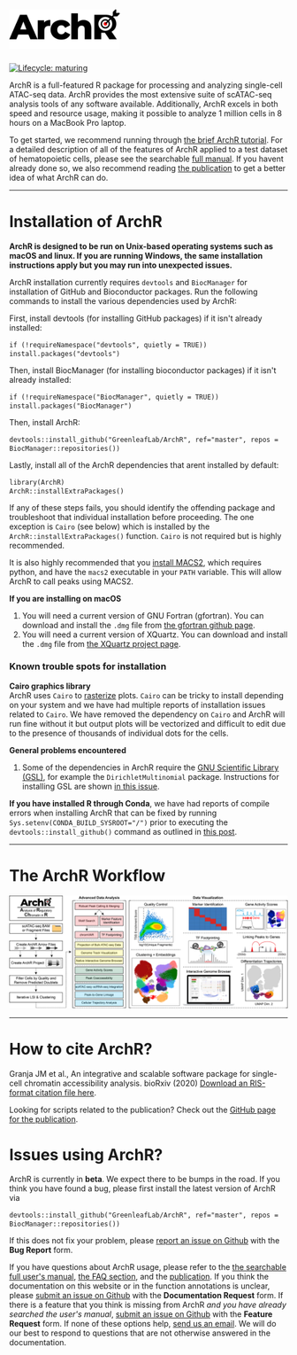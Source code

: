 # <img src="man/figures/ArchR_Logo_Integrated.png" alt="" width="200" >

[![Lifecycle: maturing](https://img.shields.io/badge/lifecycle-maturing-blue.svg)](https://www.tidyverse.org/lifecycle/#maturing)

ArchR is a full-featured R package for processing and analyzing single-cell ATAC-seq data. ArchR provides the most extensive suite of scATAC-seq analysis tools of any software available. Additionally, ArchR excels in both speed and resource usage, making it possible to analyze 1 million cells in 8 hours on a MacBook Pro laptop.

To get started, we recommend running through [the brief ArchR tutorial](articles/Articles/tutorial.html). For a detailed description of all of the features of ArchR applied to a test dataset of hematopoietic cells, please see the searchable [full manual](bookdown/index.html). If you havent already done so, we also recommend reading [the publication](https://www.biorxiv.org/content/10.1101/2020.04.28.066498v1) to get a better idea of what ArchR can do.

<hr>

# Installation of ArchR

__ArchR is designed to be run on Unix-based operating systems such as macOS and linux. If you are running Windows, the same installation instructions apply but you may run into unexpected issues.__

ArchR installation currently requires `devtools` and `BiocManager` for installation of GitHub and Bioconductor packages. Run the following commands to install the various dependencies used by ArchR:

First, install devtools (for installing GitHub packages) if it isn't already installed:
```
if (!requireNamespace("devtools", quietly = TRUE)) install.packages("devtools")
```

Then, install BiocManager (for installing bioconductor packages) if it isn't already installed:
```
if (!requireNamespace("BiocManager", quietly = TRUE)) install.packages("BiocManager")
```

Then, install ArchR:
```
devtools::install_github("GreenleafLab/ArchR", ref="master", repos = BiocManager::repositories())
```

Lastly, install all of the ArchR dependencies that arent installed by default:
```
library(ArchR)
ArchR::installExtraPackages()
```

If any of these steps fails, you should identify the offending package and troubleshoot that individual installation before proceeding. The one exception is `Cairo` (see below) which is installed by the `ArchR::installExtraPackages()` function. `Cairo` is not required but is highly recommended.

It is also highly recommended that you [install MACS2](https://github.com/taoliu/MACS/blob/master/INSTALL.md), which requires python, and have the `macs2` executable in your `PATH` variable. This will allow ArchR to call peaks using MACS2.

__If you are installing on macOS__
<br>
1. You will need a current version of GNU Fortran (gfortran). You can download and install the `.dmg` file from [the gfortran github page](https://github.com/fxcoudert/gfortran-for-macOS/releases).
2. You will need a current version of XQuartz. You can download and install the `.dmg` file from [the XQuartz project page](https://www.xquartz.org/).


### Known trouble spots for installation
__Cairo graphics library__
<br>
ArchR uses `Cairo` to [rasterize](https://en.wikipedia.org/wiki/Rasterisation) plots. `Cairo` can be tricky to install depending on your system and we have had multiple reports of installation issues related to `Cairo`. We have removed the dependency on `Cairo` and ArchR will run fine without it but output plots will be vectorized and difficult to edit due to the presence of thousands of individual dots for the cells.

__General problems encountered__
<br>
1. Some of the dependencies in ArchR require the [GNU Scientific Library (GSL)](https://www.gnu.org/software/gsl/), for example the `DirichletMultinomial` package. Instructions for installing GSL are shown [in this issue](https://github.com/GreenleafLab/ArchR/issues/86). 

__If you have installed R through Conda__, we have had reports of compile errors when installing ArchR that can be fixed by running `Sys.setenv(CONDA_BUILD_SYSROOT="/")` prior to executing the `devtools::install_github()` command as outlined in [this post](https://stackoverflow.com/questions/53637414/conda-build-r-package-fails-at-c-compiler-issue-on-macos-mojave).

<hr>

# The ArchR Workflow

<img src="man/figures/ArchR_Workflow_Horizontal.png" alt="">

<hr>

# How to cite ArchR?

Granja JM et al., An integrative and scalable software package for single-cell chromatin accessibility analysis. bioRxiv (2020)
[Download an RIS-format citation file here](extras/ArchR_Citation.ris).

Looking for scripts related to the publication? Check out the [GitHub page for the publication](https://github.com/GreenleafLab/ArchR_2020).

# Issues using ArchR?

ArchR is currently in __beta__. We expect there to be bumps in the road. If you think you have found a bug, please first install the latest version of ArchR via
```{r}
devtools::install_github("GreenleafLab/ArchR", ref="master", repos = BiocManager::repositories())
```
If this does not fix your problem, please [report an issue on Github](https://github.com/GreenleafLab/ArchR/issues) with the __Bug Report__ form.

If you have questions about ArchR usage, please refer to the [the searchable full user's manual](bookdown/index.html), [the FAQ section](articles/faq.html), and the [publication](https://greenleaf.stanford.edu/assets/pdf/). If you think the documentation on this website or in the function annotations is unclear, please [submit an issue on Github](https://github.com/GreenleafLab/ArchR/issues) with the __Documentation Request__ form. If there is a feature that you think is missing from ArchR _and you have already searched the user's manual_, [submit an issue on Github](https://github.com/GreenleafLab/ArchR/issues) with the __Feature Request__ form. If none of these options help, [send us an email](mailto:archr.devs@gmail.com). We will do our best to respond to questions that are not otherwise answered in the documentation.



